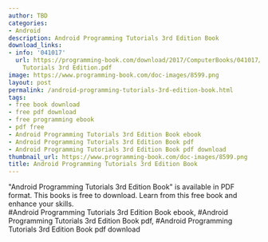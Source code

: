 ```yaml
---
author: TBD
categories:
- Android
description: Android Programming Tutorials 3rd Edition Book
download_links:
- info: '041017'
  url: https://programming-book.com/download/2017/ComputerBooks/041017/Android Programming
    Tutorials 3rd Edition.pdf
image: https://www.programming-book.com/doc-images/8599.png
layout: post
permalink: /android-programming-tutorials-3rd-edition-book.html
tags:
- free book download
- free pdf download
- free programming ebook
- pdf free
- Android Programming Tutorials 3rd Edition Book ebook
- Android Programming Tutorials 3rd Edition Book pdf
- Android Programming Tutorials 3rd Edition Book pdf download
thumbnail_url: https://www.programming-book.com/doc-images/8599.png
title: Android Programming Tutorials 3rd Edition Book
---
```


 
<div class="item-desc text-justify">
  "Android Programming Tutorials 3rd Edition Book" is available in PDF format. This books is free to download. Learn from this free book and enhance your skills.
  <br>
  #Android Programming Tutorials 3rd Edition Book ebook, #Android Programming Tutorials 3rd Edition Book pdf, #Android Programming Tutorials 3rd Edition Book pdf download
</div>